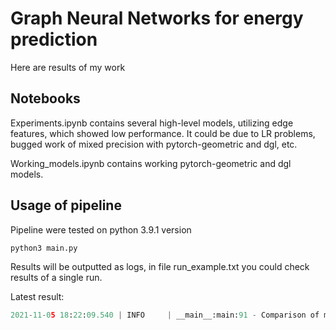 # Graph Neural Networks for energy prediction

Here are results of my work

## Notebooks
Experiments.ipynb contains several high-level models, utilizing edge features, which showed low performance. It could be due to LR problems, bugged work of mixed precision with pytorch-geometric and dgl, etc.

Working_models.ipynb contains working pytorch-geometric and dgl models.

## Usage of pipeline
Pipeline were tested on python 3.9.1 version

```bash
python3 main.py
```

Results will be outputted as logs, in file run_example.txt you could check results of a single run.

Latest result:
```python
2021-11-05 18:22:09.540 | INFO     | __main__:main:91 - Comparison of models: BASELINE RMSE 2.7835444443544857, NON-GRAPH MODEL 1.5716726779937744, DGL GRAPH MIN RMSE 1.076076427281859, PG GRAPH MIN RMSE 1.2553869485855103
```
